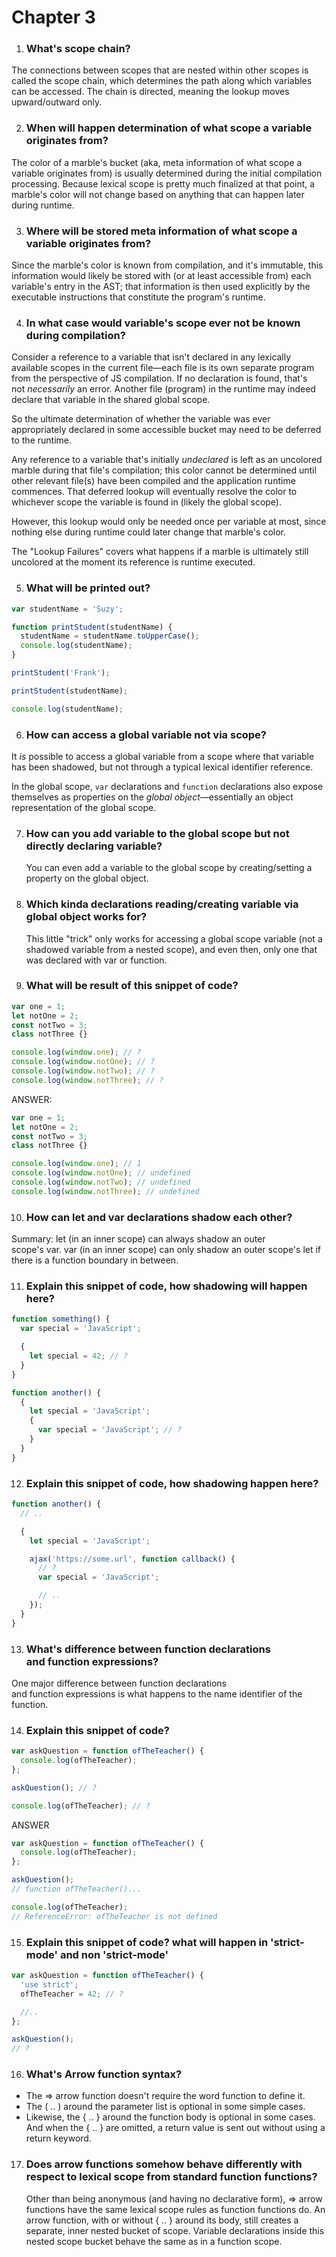 # Chapter 3

1. ### What's scope chain?

The connections between scopes that are nested within other scopes is called the
scope chain, which determines the path along which variables can be accessed.
The chain is directed, meaning the lookup moves upward/outward only.

2. ### When will happen determination of what scope a variable originates from?

The color of a marble's bucket (aka, meta information of what scope a variable
originates from) is usually determined during the initial compilation
processing. Because lexical scope is pretty much finalized at that point, a
marble's color will not change based on anything that can happen later during
runtime.

3. ### Where will be stored meta information of what scope a variable originates from?

Since the marble's color is known from compilation, and it's immutable, this
information would likely be stored with (or at least accessible from) each
variable's entry in the AST; that information is then used explicitly by the
executable instructions that constitute the program's runtime.

4. ### In what case would variable's scope ever not be known during compilation?

Consider a reference to a variable that isn't declared in any lexically
available scopes in the current file—each file is its own separate program from
the perspective of JS compilation. If no declaration is found, that's
not *necessarily* an error. Another file (program) in the runtime may indeed
declare that variable in the shared global scope.

So the ultimate determination of whether the variable was ever appropriately
declared in some accessible bucket may need to be deferred to the runtime.

Any reference to a variable that's initially *undeclared* is left as an
uncolored marble during that file's compilation; this color cannot be determined
until other relevant file(s) have been compiled and the application runtime
commences. That deferred lookup will eventually resolve the color to whichever
scope the variable is found in (likely the global scope).

However, this lookup would only be needed once per variable at most, since
nothing else during runtime could later change that marble's color.

The "Lookup Failures" covers what happens if a marble is ultimately still
uncolored at the moment its reference is runtime executed.

5. ### What will be printed out?

```javascript
var studentName = 'Suzy';

function printStudent(studentName) {
  studentName = studentName.toUpperCase();
  console.log(studentName);
}

printStudent('Frank');

printStudent(studentName);

console.log(studentName);
```

6. ### How can access a global variable not via scope?

It *is* possible to access a global variable from a scope where that variable
has been shadowed, but not through a typical lexical identifier reference.

In the global scope, `var` declarations and `function` declarations also expose
themselves as properties on the *global object*—essentially an object
representation of the global scope.

7. ### How can you add variable to the global scope but not directly declaring variable?

   You can even add a variable to the global scope by creating/setting a
   property on the global object.

8. ### Which kinda declarations reading/creating variable via global object works for?

   This little "trick" only works for accessing a global scope variable (not a
   shadowed variable from a nested scope), and even then, only one that was
   declared with var or function.

9. ### What will be result of this snippet of code?

```javascript
var one = 1;
let notOne = 2;
const notTwo = 3;
class notThree {}

console.log(window.one); // ?
console.log(window.notOne); // ?
console.log(window.notTwo); // ?
console.log(window.notThree); // ?
```

ANSWER:

```javascript
var one = 1;
let notOne = 2;
const notTwo = 3;
class notThree {}

console.log(window.one); // 1
console.log(window.notOne); // undefined
console.log(window.notTwo); // undefined
console.log(window.notThree); // undefined
```

10. ### How can let and var declarations shadow each other?

Summary: let (in an inner scope) can always shadow an outer scope's var. var (in
an inner scope) can only shadow an outer scope's let if there is a function
boundary in between.

11. ### Explain this snippet of code, how shadowing will happen here?

```javascript
function something() {
  var special = 'JavaScript';

  {
    let special = 42; // ?
  }
}

function another() {
  {
    let special = 'JavaScript';
    {
      var special = 'JavaScript'; // ?
    }
  }
}
```

12. ### Explain this snippet of code, how shadowing happen here?

```javascript
function another() {
  // ..

  {
    let special = 'JavaScript';

    ajax('https://some.url', function callback() {
      // ?
      var special = 'JavaScript';

      // ..
    });
  }
}
```

13. ### What's difference between function declarations and function expressions?

One major difference between function declarations and function expressions is
what happens to the name identifier of the function.

14. ### Explain this snippet of code?

```javascript
var askQuestion = function ofTheTeacher() {
  console.log(ofTheTeacher);
};

askQuestion(); // ?

console.log(ofTheTeacher); // ?
```

ANSWER

```javascript
var askQuestion = function ofTheTeacher() {
  console.log(ofTheTeacher);
};

askQuestion();
// function ofTheTeacher()...

console.log(ofTheTeacher);
// ReferenceError: ofTheTeacher is not defined
```

15. ### Explain this snippet of code? what will happen in 'strict-mode' and non 'strict-mode'

```javascript
var askQuestion = function ofTheTeacher() {
  'use strict';
  ofTheTeacher = 42; // ?

  //..
};

askQuestion();
// ?
```

16. ### What's Arrow function syntax?

- The => arrow function doesn't require the word function to define it.
- The ( .. ) around the parameter list is optional in some simple cases.
- Likewise, the { .. } around the function body is optional in some cases. And
  when the { .. } are omitted, a return value is sent out without using a return
  keyword.

17. ### Does arrow functions somehow behave differently with respect to lexical scope from standard function functions?
    Other than being anonymous (and having no declarative form), => arrow
    functions have the same lexical scope rules as function functions do. An
    arrow function, with or without { .. } around its body, still creates a
    separate, inner nested bucket of scope. Variable declarations inside this
    nested scope bucket behave the same as in a function scope.
